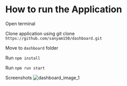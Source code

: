 # How to run the Application

Open terminal

Clone application using git clone `https://github.com/sanyam150/dashboard.git`

Move to `dashboard` folder

Run `npm install`

Run `npm run start` 


Screenshots 
![dashboard_image_1](https://github.com/user-attachments/assets/7c979087-d3cd-4019-87da-18d105d5272c)
